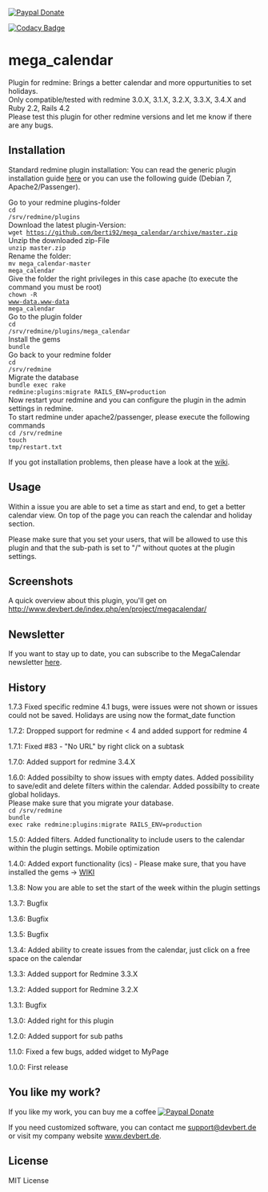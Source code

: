 [![Paypal Donate](https://img.shields.io/badge/Paypal-donate-blue.svg)](https://www.paypal.com/cgi-bin/webscr?cmd=_donations&business=simplyanamedude@gmail.com&lc=GB&item_name=Andreas%20Treubert&no_note=0&currency_code=EUR&bn=PP-DonationsBF:btn_donate_LG.gif:NonHostedGuest)

[![Codacy Badge](https://api.codacy.com/project/badge/Grade/1e9f23bef62d487bb634bd26f05a7d7e)](https://www.codacy.com/app/simplyanamedude/mega_calendar?utm_source=github.com&amp;utm_medium=referral&amp;utm_content=berti92/mega_calendar&amp;utm_campaign=Badge_Grade)

<h1>mega_calendar</h1>

Plugin for redmine: Brings a better calendar and more oppurtunities to set holidays.<br/>
Only compatible/tested with redmine 3.0.X, 3.1.X, 3.2.X, 3.3.X, 3.4.X and Ruby 2.2, Rails 4.2<br/>
Please test this plugin for other redmine versions and let me know if there are any bugs.<br/>

<h2>Installation</h2>

Standard redmine plugin installation: You can read the generic plugin installation guide <a href="http://www.redmine.org/projects/redmine/wiki/Plugins" target="_blank">here</a> or you can use the following guide (Debian 7, Apache2/Passenger).

Go to your redmine plugins-folder<br>
<code>cd /srv/redmine/plugins</code><br>
Download the latest plugin-Version:<br>
<code>wget https://github.com/berti92/mega_calendar/archive/master.zip</code><br>
Unzip the downloaded zip-File<br>
<code>unzip master.zip</code><br>
Rename the folder:<br>
<code>mv mega_calendar-master mega_calendar</code><br>
Give the folder the right privileges in this case apache (to execute the command you must be root)<br>
<code>chown -R www-data.www-data mega_calendar</code><br>
Go to the plugin folder<br>
<code>cd /srv/redmine/plugins/mega_calendar</code><br>
Install the gems<br>
<code>bundle</code><br>
Go back to your redmine folder<br>
<code>cd /srv/redmine</code><br>
Migrate the database<br>
<code>bundle exec rake redmine:plugins:migrate RAILS_ENV=production</code><br>
Now restart your redmine and you can configure the plugin in the admin settings in redmine.<br>
To start redmine under apache2/passenger, please execute the following commands <br>
<code>cd /srv/redmine</code><br>
<code>touch tmp/restart.txt</code>

If you got installation problems, then please have a look at the [wiki](https://github.com/berti92/mega_calendar/wiki/FAQ).

<h2>Usage</h2>

Within a issue you are able to set a time as start and end, to get a better calendar view. On top of the page you can reach the calendar and holiday section.

Please make sure that you set your users, that will be allowed to use this plugin and that the sub-path is set to "/" without quotes at the plugin settings.

<h2>Screenshots</h2>

A quick overview about this plugin, you'll get on <a href="http://www.devbert.de/index.php/en/project/megacalendar/">http://www.devbert.de/index.php/en/project/megacalendar/</a>

<h2>Newsletter</h2>

If you want to stay up to date, you can subscribe to the MegaCalendar newsletter <a href="https://devbert.us15.list-manage.com/subscribe?u=ce1f4237d49c936e451ef9e82&id=7fa4fd4275">here</a>.

<h2>History</h2>

1.7.3 Fixed specific redmine 4.1 bugs, were issues were not shown or issues could not be saved. Holidays are using now the format_date function

1.7.2: Dropped support for redmine < 4 and added support for redmine 4

1.7.1: Fixed #83 - "No URL" by right click on a subtask

1.7.0: Added support for redmine 3.4.X

1.6.0: Added possibilty to show issues with empty dates. Added possibility to save/edit and delete filters within the calendar. Added possibilty to create global holidays.<br> Please make sure that you migrate your database.<br>
<code>cd /srv/redmine</code><br>
<code>bundle exec rake redmine:plugins:migrate RAILS_ENV=production</code>

1.5.0: Added filters. Added functionality to include users to the calendar within the plugin settings. Mobile optimization 

1.4.0: Added export functionality (ics) - Please make sure, that you have installed the gems -> <a href="https://github.com/berti92/mega_calendar/wiki/Installation">WIKI</a>

1.3.8: Now you are able to set the start of the week within the plugin settings

1.3.7: Bugfix

1.3.6: Bugfix

1.3.5: Bugfix

1.3.4: Added ability to create issues from the calendar, just click on a free space on the calendar

1.3.3: Added support for Redmine 3.3.X

1.3.2: Added support for Redmine 3.2.X

1.3.1: Bugfix

1.3.0: Added right for this plugin

1.2.0: Added support for sub paths

1.1.0: Fixed a few bugs, added widget to MyPage

1.0.0: First release

<h2>You like my work?</h2>

If you like my work, you can buy me a coffee [![Paypal Donate](https://img.shields.io/badge/Paypal-donate-blue.svg)](https://www.paypal.com/cgi-bin/webscr?cmd=_donations&business=simplyanamedude@gmail.com&lc=GB&item_name=Andreas%20Treubert&no_note=0&currency_code=EUR&bn=PP-DonationsBF:btn_donate_LG.gif:NonHostedGuest)

If you need customized software, you can contact me <a href="mailto:support@devbert.de">support@devbert.de</a> or visit my company website <a href="http://www.devbert.de">www.devbert.de</a>.

<h2>License</h2>

MIT License

